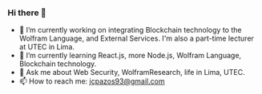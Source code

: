 ### Hi there 👋

<!--
**jcpazos/jcpazos** is a ✨ _special_ ✨ repository because its `README.md` (this file) appears on your GitHub profile.

Here are some ideas to get you started:
-->

- 🔭 I’m currently working on integrating Blockchain technology to the Wolfram Language, and External Services. I'm also a part-time lecturer at UTEC in Lima.
- 🌱 I’m currently learning React.js, more Node.js, Wolfram Language, Blockchain technology.
- 💬 Ask me about Web Security, WolframResearch, life in Lima, UTEC.
- 📫 How to reach me: jcpazos93@gmail.com

